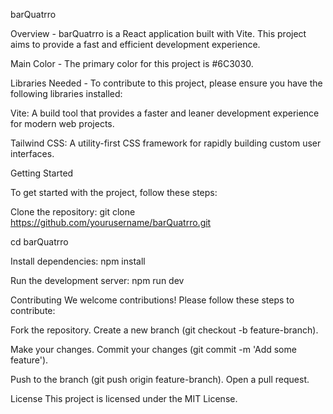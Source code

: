 barQuatrro

Overview - 
barQuatrro is a React application built with Vite. This project aims to provide a fast and efficient development experience.

Main Color -
The primary color for this project is #6C3030.

Libraries Needed -
To contribute to this project, please ensure you have the following libraries installed:

Vite: A build tool that provides a faster and leaner development experience for modern web projects.

Tailwind CSS: A utility-first CSS framework for rapidly building custom user interfaces.

Getting Started

To get started with the project, follow these steps:

Clone the repository:
git clone https://github.com/yourusername/barQuatrro.git

cd barQuatrro

Install dependencies:
npm install

Run the development server:
npm run dev

Contributing
We welcome contributions! Please follow these steps to contribute:

Fork the repository.
Create a new branch (git checkout -b feature-branch).

Make your changes.
Commit your changes (git commit -m 'Add some feature').

Push to the branch (git push origin feature-branch).
Open a pull request.

License
This project is licensed under the MIT License.
